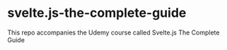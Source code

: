 # svelte.js-the-complete-guide
This repo accompanies the Udemy course called Svelte.js The Complete Guide
